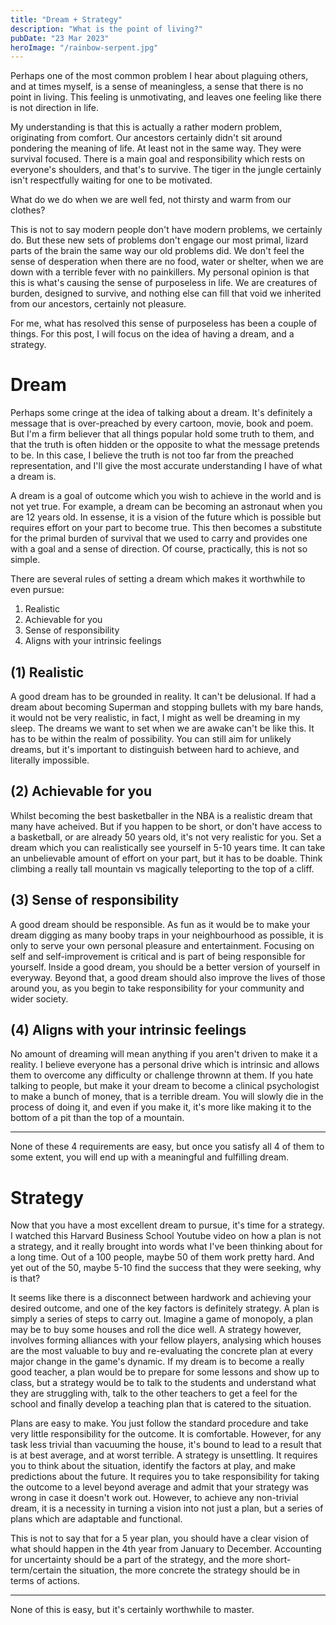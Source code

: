 ```yaml
---
title: "Dream + Strategy"
description: "What is the point of living?"
pubDate: "23 Mar 2023"
heroImage: "/rainbow-serpent.jpg"
---
```


Perhaps one of the most common problem I hear about plaguing others, and at times myself, is a sense of meaningless,
a sense that there is no point in living. This feeling is unmotivating, and leaves one feeling like there is not
direction in life.

My understanding is that this is actually a rather modern problem, originating from comfort. Our ancestors certainly
didn't sit around pondering the meaning of life. At least not in the same way. They were survival focused. There is
a main goal and responsibility which rests on everyone's shoulders, and that's to survive. The tiger in the jungle
certainly isn't respectfully waiting for one to be motivated.

What do we do when we are well fed, not thirsty and warm from our clothes?

This is not to say modern people don't have modern problems, we certainly do. But these new sets of problems don't 
engage our most primal, lizard parts of the brain the same way our old problems did. We don't feel the sense of 
desperation when there are no food, water or shelter, when we are down with a terrible fever with no painkillers.
My personal opinion is that this is what's causing the sense of purposeless in life. We are creatures of burden,
designed to survive, and nothing else can fill that void we inherited from our ancestors, certainly not pleasure.

For me, what has resolved this sense of purposeless has been a couple of things. For this post, I will focus on the 
idea of having a dream, and a strategy. 

# Dream

Perhaps some cringe at the idea of talking about a dream. It's definitely a message that is over-preached by every
cartoon, movie, book and poem. But I'm a firm believer that all things popular hold some truth to them, and that the
truth is often hidden or the opposite to what the message pretends to be. In this case, I believe the truth is not too
far from the preached representation, and I'll give the most accurate understanding I have of what a dream is.

A dream is a goal of outcome which you wish to achieve in the world and is not yet true. For example, a dream can be
becoming an astronaut when you are 12 years old. In essense, it is a vision of the future which is possible but requires
effort on your part to become true. This then becomes a substitute for the primal burden of survival that we used
to carry and provides one with a goal and a sense of direction. Of course, practically, this is not so simple.

There are several rules of setting a dream which makes it worthwhile to even pursue:

1. Realistic
2. Achievable for you
3. Sense of responsibility
4. Aligns with your intrinsic feelings

## (1) Realistic
A good dream has to be grounded in reality. It can't be delusional. If had a dream about becoming Superman and stopping
bullets with my bare hands, it would not be very realistic, in fact, I might as well be dreaming in my sleep. 
The dreams we want to set when we are awake can't be like this. It has to be within the realm of possibility. 
You can still aim for unlikely dreams, but it's important to distinguish between hard to achieve, and literally 
impossible. 

## (2) Achievable for you
Whilst becoming the best basketballer in the NBA is a realistic dream that many have acheived. But if you happen to be
short, or don't have access to a basketball, or are already 50 years old, it's not very realistic for you. Set a dream
which you can realistically see yourself in 5-10 years time. It can take an unbelievable amount of effort on your part,
but it has to be doable. Think climbing a really tall mountain vs magically teleporting to the top of a cliff.

## (3) Sense of responsibility
A good dream should be responsible. As fun as it would be to make your dream digging as many booby traps in your 
neighbourhood as possible, it is only to serve your own personal pleasure and entertainment. Focusing on self and 
self-improvement is critical and is part of being responsible for yourself. Inside a good dream, you should be
a better version of yourself in everyway. Beyond that, a good dream should also improve the lives of those around
you, as you begin to take responsibility for your community and wider society.

## (4) Aligns with your intrinsic feelings
No amount of dreaming will mean anything if you aren't driven to make it a reality. I believe everyone has a personal
drive which is intrinsic and allows them to overcome any difficulty or challenge thrownn at them. If you hate talking
to people, but make it your dream to become a clinical psychologist to make a bunch of money, that is a terrible dream.
You will slowly die in the process of doing it, and even if you make it, it's more like making it to the bottom of
a pit than the top of a mountain.

***

None of these 4 requirements are easy, but once you satisfy all 4 of them to some extent, you will end up with a
meaningful and fulfilling dream.

# Strategy

Now that you have a most excellent dream to pursue, it's time for a strategy. I watched this Harvard Business School
Youtube video on how a plan is not a strategy, and it really brought into words what I've been thinking about for a
long time. Out of a 100 people, maybe 50 of them work pretty hard. And yet out of the 50, maybe 5-10 find the 
success that they were seeking, why is that?

It seems like there is a disconnect between hardwork and achieving your desired outcome, and one of the key factors is
definitely strategy. A plan is simply a series of steps to carry out. Imagine a game of monopoly, a plan may be to
buy some houses and roll the dice well. A strategy however, involves forming alliances with your fellow players, 
analysing which houses are the most valuable to buy and re-evaluating the concrete plan at every major change in the
game's dynamic. If my dream is to become a really good teacher, a plan would be to prepare for some lessons and 
show up to class, but a strategy would be to talk to the students and understand what they are struggling with, talk
to the other teachers to get a feel for the school and finally develop a teaching plan that is catered to the situation.

Plans are easy to make. You just follow the standard procedure and take very little responsibility for the outcome. It 
is comfortable. However, for any task less trivial than vacuuming the house, it's bound to lead to a result that is 
at best average, and at worst terrible. A strategy is unsettling. It requires you to think about the situation, 
identify the factors at play, and make predictions about the future. It requires you to take responsibility for taking
the outcome to a level beyond average and admit that your strategy was wrong in case it doesn't work out. However, 
to achieve any non-trivial dream, it is a necessity in turning a vision into not just a plan, but a series of plans 
which are adaptable and functional.

This is not to say that for a 5 year plan, you should have a clear vision of what should happen in the 4th year from
January to December. Accounting for uncertainty should be a part of the strategy, and the more short-term/certain
the situation, the more concrete the strategy should be in terms of actions. 

***

None of this is easy, but it's certainly worthwhile to master.


